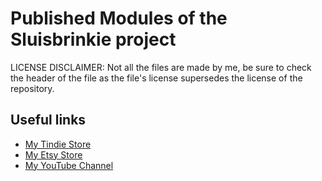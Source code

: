 # Published Modules of the Sluisbrinkie project

LICENSE DISCLAIMER: Not all the files are made by me, be sure to check the header of the file as the file's license supersedes the license of the repository.

## Useful links
- [My Tindie Store](https://www.tindie.com/stores/sluisbrinkie/)
- [My Etsy Store](https://sluisbrinkie.etsy.com/)
- [My YouTube Channel](https://www.youtube.com/@niektenbrinke5733)
